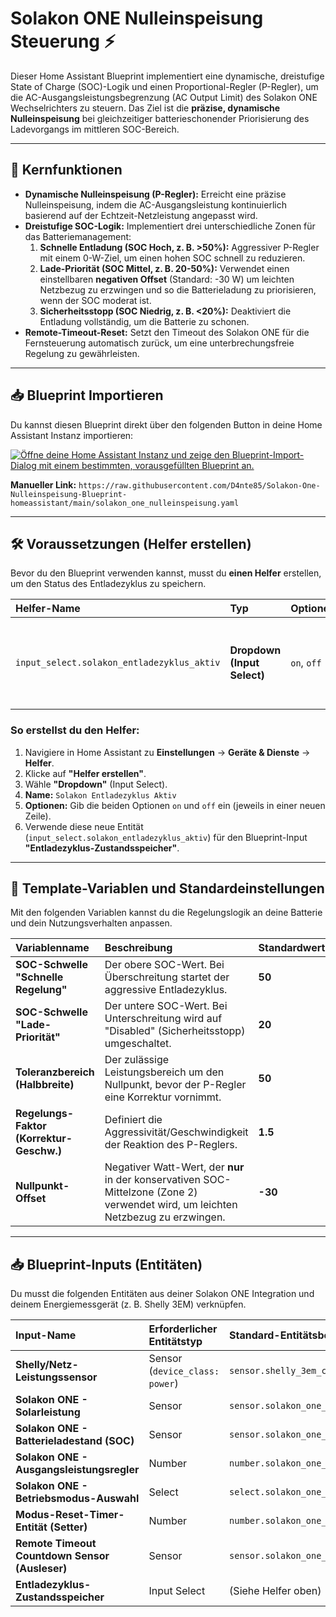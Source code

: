 # Solakon ONE Nulleinspeisung Steuerung ⚡

Dieser Home Assistant Blueprint implementiert eine dynamische, dreistufige State of Charge (SOC)-Logik und einen Proportional-Regler (P-Regler), um die AC-Ausgangsleistungsbegrenzung (AC Output Limit) des Solakon ONE Wechselrichters zu steuern. Das Ziel ist die **präzise, dynamische Nulleinspeisung** bei gleichzeitiger batterieschonender Priorisierung des Ladevorgangs im mittleren SOC-Bereich.

---

## 🚀 Kernfunktionen

* **Dynamische Nulleinspeisung (P-Regler):** Erreicht eine präzise Nulleinspeisung, indem die AC-Ausgangsleistung kontinuierlich basierend auf der Echtzeit-Netzleistung angepasst wird.
* **Dreistufige SOC-Logik:** Implementiert drei unterschiedliche Zonen für das Batteriemanagement:
    1.  **Schnelle Entladung (SOC Hoch, z. B. >50%):** Aggressiver P-Regler mit einem 0-W-Ziel, um einen hohen SOC schnell zu reduzieren.
    2.  **Lade-Priorität (SOC Mittel, z. B. 20-50%):** Verwendet einen einstellbaren **negativen Offset** (Standard: -30 W) um leichten Netzbezug zu erzwingen und so die Batterieladung zu priorisieren, wenn der SOC moderat ist.
    3.  **Sicherheitsstopp (SOC Niedrig, z. B. <20%):** Deaktiviert die Entladung vollständig, um die Batterie zu schonen.
* **Remote-Timeout-Reset:** Setzt den Timeout des Solakon ONE für die Fernsteuerung automatisch zurück, um eine unterbrechungsfreie Regelung zu gewährleisten.

---

## 📥 Blueprint Importieren

Du kannst diesen Blueprint direkt über den folgenden Button in deine Home Assistant Instanz importieren:

[![Öffne deine Home Assistant Instanz und zeige den Blueprint-Import-Dialog mit einem bestimmten, vorausgefüllten Blueprint an.](https://my.home-assistant.io/badges/blueprint_import.svg)](https://my.home-assistant.io/redirect/blueprint_import/?blueprint_url=https%3A%2F%2Fraw.githubusercontent.com%2FD4nte85%2FSolakon-One-Nulleinspeisung-Blueprint-homeassistant%2Fmain%2Fsolakon_one_nulleinspeisung.yaml)

**Manueller Link:**
`https://raw.githubusercontent.com/D4nte85/Solakon-One-Nulleinspeisung-Blueprint-homeassistant/main/solakon_one_nulleinspeisung.yaml`

---

## 🛠️ Voraussetzungen (Helfer erstellen)

Bevor du den Blueprint verwenden kannst, musst du **einen Helfer** erstellen, um den Status des Entladezyklus zu speichern.

| Helfer-Name | Typ | Optionen | Zweck |
| :--- | :--- | :--- | :--- |
| `input_select.solakon_entladezyklus_aktiv` | **Dropdown (Input Select)** | `on`, `off` | Speichert, ob der aggressive Entladezyklus aktiv (`on`) oder inaktiv (`off`) ist. |

### **So erstellst du den Helfer:**

1.  Navigiere in Home Assistant zu **Einstellungen** -> **Geräte & Dienste** -> **Helfer**.
2.  Klicke auf **"Helfer erstellen"**.
3.  Wähle **"Dropdown"** (Input Select).
4.  **Name:** `Solakon Entladezyklus Aktiv`
5.  **Optionen:** Gib die beiden Optionen `on` und `off` ein (jeweils in einer neuen Zeile).
6.  Verwende diese neue Entität (`input_select.solakon_entladezyklus_aktiv`) für den Blueprint-Input **"Entladezyklus-Zustandsspeicher"**.

---

## 🧠 Template-Variablen und Standardeinstellungen

Mit den folgenden Variablen kannst du die Regelungslogik an deine Batterie und dein Nutzungsverhalten anpassen.

| Variablenname | Beschreibung | Standardwert | Einheit |
| :--- | :--- | :--- | :--- |
| **SOC-Schwelle "Schnelle Regelung"** | Der obere SOC-Wert. Bei Überschreitung startet der aggressive Entladezyklus. | **50** | `%` |
| **SOC-Schwelle "Lade-Priorität"** | Der untere SOC-Wert. Bei Unterschreitung wird auf "Disabled" (Sicherheitsstopp) umgeschaltet. | **20** | `%` |
| **Toleranzbereich (Halbbreite)** | Der zulässige Leistungsbereich um den Nullpunkt, bevor der P-Regler eine Korrektur vornimmt. | **50** | `W` |
| **Regelungs-Faktor (Korrektur-Geschw.)** | Definiert die Aggressivität/Geschwindigkeit der Reaktion des P-Reglers. | **1.5** | (Faktor) |
| **Nullpunkt-Offset** | Negativer Watt-Wert, der **nur** in der konservativen SOC-Mittelzone (Zone 2) verwendet wird, um leichten Netzbezug zu erzwingen. | **-30** | `W` |

---

## 📥 Blueprint-Inputs (Entitäten)

Du musst die folgenden Entitäten aus deiner Solakon ONE Integration und deinem Energiemessgerät (z. B. Shelly 3EM) verknüpfen.

| Input-Name | Erforderlicher Entitätstyp | Standard-Entitätsbeispiel |
| :--- | :--- | :--- |
| **Shelly/Netz-Leistungssensor** | Sensor (`device_class: power`) | `sensor.shelly_3em_channel_a_power` |
| **Solakon ONE - Solarleistung** | Sensor | `sensor.solakon_one_pv_power` |
| **Solakon ONE - Batterieladestand (SOC)** | Sensor | `sensor.solakon_one_battery_soc` |
| **Solakon ONE - Ausgangsleistungsregler**| Number | `number.solakon_one_remote_active_power` |
| **Solakon ONE - Betriebsmodus-Auswahl**| Select | `select.solakon_one_remote_mode` |
| **Modus-Reset-Timer-Entität (Setter)** | Number | `number.solakon_one_remote_timeout_control` |
| **Remote Timeout Countdown Sensor (Ausleser)** | Sensor | `sensor.solakon_one_remote_mode_countdown` |
| **Entladezyklus-Zustandsspeicher** | Input Select | (Siehe Helfer oben) | Der von dir erstellte Helfer zur Verfolgung des Entladezyklus. |
